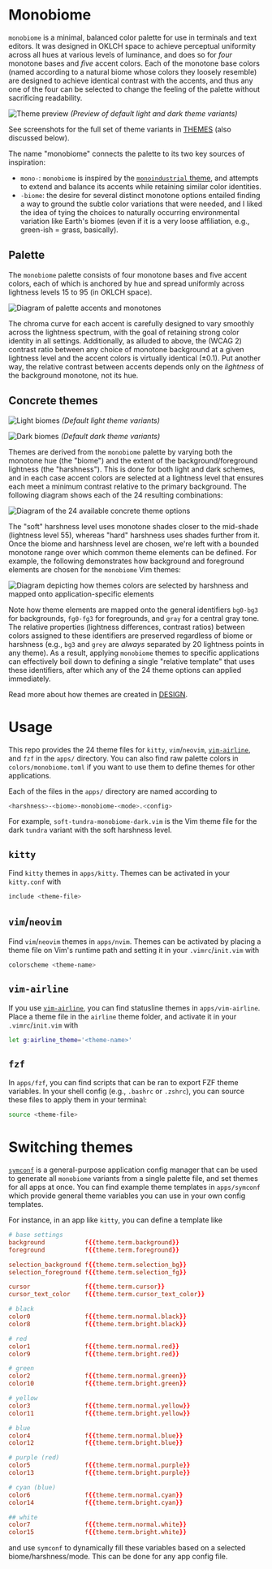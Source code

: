 # Monobiome
`monobiome` is a minimal, balanced color palette for use in terminals and text editors. It
was designed in OKLCH space to achieve perceptual uniformity across all hues at various
levels of luminance, and does so for _four_ monotone bases and _five_ accent colors. Each
of the monotone base colors (named according to a natural biome whose colors they loosely
resemble) are designed to achieve identical contrast with the accents, and thus any one of
the four can be selected to change the feeling of the palette without sacrificing
readability.

![Theme preview](images/repo_preview.png)
_(Preview of default light and dark theme variants)_

See screenshots for the full set of theme variants in [THEMES](THEMES.md) (also discussed
below).

The name "monobiome" connects the palette to its two key sources of inspiration:

- `mono-`: `monobiome` is inspired by the [`monoindustrial` theme][1], and attempts to extend
  and balance its accents while retaining similar color identities.
- `-biome`: the desire for several distinct monotone options entailed finding a way to ground the
  subtle color variations that were needed, and I liked the idea of tying the choices to
  naturally occurring environmental variation like Earth's biomes (even if it is a very
  loose affiliation, e.g., green-ish = grass, basically).

## Palette
The `monobiome` palette consists of four monotone bases and five accent colors, each of
which is anchored by hue and spread uniformly across lightness levels 15 to 95 (in OKLCH
space). 

![Diagram of palette accents and monotones](images/palette.png)

The chroma curve for each accent is carefully designed to vary smoothly across the
lightness spectrum, with the goal of retaining strong color identity in all settings.
Additionally, as alluded to above, the (WCAG 2) contrast ratio between any choice of
monotone background at a given lightness level and the accent colors is virtually
identical ($\pm 0.1$). Put another way, the relative contrast between accents depends only
on the _lightness_ of the background monotone, not its hue.

## Concrete themes
![Light biomes](images/light_code_caps.png)
_(Default light theme variants)_

![Dark biomes](images/dark_code_caps.png)
_(Default dark theme variants)_

Themes are derived from the `monobiome` palette by varying both the monotone hue (the
"biome") and the extent of the background/foreground lightness (the "harshness"). This is
done for both light and dark schemes, and in each case accent colors are selected at a
lightness level that ensures each meet a minimum contrast relative to the primary
background. The following diagram shows each of the 24 resulting combinations:

![Diagram of the 24 available concrete theme options](images/themes.png)

The "soft" harshness level uses monotone shades closer to the mid-shade (lightness level
55), whereas "hard" harshness uses shades further from it. Once the biome and harshness
level are chosen, we're left with a bounded monotone range over which common theme
elements can be defined. For example, the following demonstrates how background and
foreground elements are chosen for the `monobiome` Vim themes:

![
  Diagram depicting how themes colors are selected by harshness and mapped onto
  application-specific elements
](images/vim_theme_elements.png)

Note how theme elements are mapped onto the general identifiers `bg0-bg3` for backgrounds,
`fg0-fg3` for foregrounds, and `gray` for a central gray tone. The relative properties
(lightness differences, contrast ratios) between colors assigned to these identifiers are
preserved regardless of biome or harshness (e.g., `bg3` and `grey` are _always_ separated
by 20 lightness points in any theme). As a result, applying `monobiome` themes to specific
applications can effectively boil down to defining a single "relative template" that uses
these identifiers, after which any of the 24 theme options can applied immediately.

Read more about how themes are created in [DESIGN](DESIGN.md).

# Usage
This repo provides the 24 theme files for `kitty`, `vim`/`neovim`, [`vim-airline`][2], and
`fzf` in the `apps/` directory. You can also find raw palette colors in
`colors/monobiome.toml` if you want to use them to define themes for other applications.

Each of the files in the `apps/` directory are named according to

```sh
<harshness>-<biome>-monobiome-<mode>.<config>
```

For example, `soft-tundra-monobiome-dark.vim` is the Vim theme file for the dark `tundra`
variant with the soft harshness level.

## `kitty`
Find `kitty` themes in `apps/kitty`. Themes can be activated in your `kitty.conf` with

```sh
include <theme-file>
```

## `vim`/`neovim`
Find `vim`/`neovim` themes in `apps/nvim`. Themes can be activated by placing a theme file
on Vim's runtime path and setting it in your `.vimrc`/`init.vim` with

```sh
colorscheme <theme-name>
```

## `vim-airline`
If you use [`vim-airline`][2], you can find statusline themes in `apps/vim-airline`.
Place a theme file in the `airline` theme folder, and activate it in
your `.vimrc`/`init.vim` with

```sh
let g:airline_theme='<theme-name>'
```

## `fzf`
In `apps/fzf`, you can find scripts that can be ran to export FZF theme variables. In your
shell config (e.g., `.bashrc` or `.zshrc`), you can source these files to apply them in
your terminal:

```sh
source <theme-file>
```

# Switching themes
[`symconf`][3] is a general-purpose application config manager that can be used to
generate all `monobiome` variants from a single palette file, and set themes for all apps
at once. You can find example theme templates in `apps/symconf` which provide general
theme variables you can use in your own config templates.

For instance, in an app like `kitty`, you can define a template like

```conf
# base settings
background           f{{theme.term.background}}
foreground           f{{theme.term.foreground}}

selection_background f{{theme.term.selection_bg}}
selection_foreground f{{theme.term.selection_fg}}

cursor               f{{theme.term.cursor}}
cursor_text_color    f{{theme.term.cursor_text_color}}

# black
color0               f{{theme.term.normal.black}}
color8               f{{theme.term.bright.black}}

# red
color1               f{{theme.term.normal.red}}
color9               f{{theme.term.bright.red}}

# green
color2               f{{theme.term.normal.green}}
color10              f{{theme.term.bright.green}}

# yellow
color3               f{{theme.term.normal.yellow}}
color11              f{{theme.term.bright.yellow}}

# blue
color4               f{{theme.term.normal.blue}}
color12              f{{theme.term.bright.blue}}

# purple (red)
color5               f{{theme.term.normal.purple}}
color13              f{{theme.term.bright.purple}}

# cyan (blue)
color6               f{{theme.term.normal.cyan}}
color14              f{{theme.term.bright.cyan}}

## white
color7               f{{theme.term.normal.white}}
color15              f{{theme.term.bright.white}}
```

and use `symconf` to dynamically fill these variables based on a selected
biome/harshness/mode. This can be done for any app config file.


[1]: https://github.com/isa/TextMate-Themes/blob/master/monoindustrial.tmTheme
[2]: https://github.com/vim-airline/vim-airline
[3]: https://github.com/ologio/symconf
 
